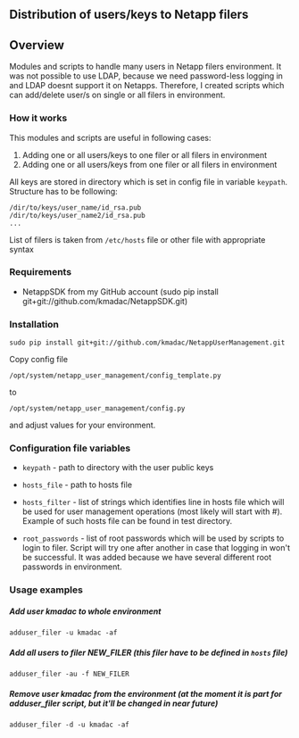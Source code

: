 ## Distribution of users/keys to Netapp filers

## Overview

Modules and scripts to handle many users in Netapp filers environment.
It was not possible to use LDAP, because we need password-less logging in and LDAP doesnt support it on Netapps.
Therefore, I created scripts which can add/delete user/s on single or all filers in environment.

### How it works

This modules and scripts are useful in following cases:

1. Adding one or all users/keys to one filer or all filers in environment
2. Adding one or all users/keys from one filer or all filers in environment

All keys are stored in directory which is set in config file in variable `keypath`. Structure has to be following:

    /dir/to/keys/user_name/id_rsa.pub
    /dir/to/keys/user_name2/id_rsa.pub
    ...

List of filers is taken from `/etc/hosts` file or other file with appropriate syntax

### Requirements

* NetappSDK from my GitHub account (sudo pip install git+git://github.com/kmadac/NetappSDK.git)

### Installation

    sudo pip install git+git://github.com/kmadac/NetappUserManagement.git

Copy config file

    /opt/system/netapp_user_management/config_template.py
to

    /opt/system/netapp_user_management/config.py

and adjust values for your environment.

### Configuration file variables

* `keypath` - path to directory with the user public keys

* `hosts_file` - path to hosts file

* `hosts_filter` - list of strings which identifies line in hosts file which will be used for user management operations (most likely will start with #). Example of such hosts file can be found in test directory.

* `root_passwords` - list of root passwords which will be used by scripts to login to filer. Script will try one after another in case that logging in won't be successful. It was added because we have several different root passwords in environment.
### Usage examples

##### Add user **kmadac** to whole environment

    adduser_filer -u kmadac -af

##### Add all users to filer **NEW_FILER** (this filer have to be defined in `hosts` file)

    adduser_filer -au -f NEW_FILER

##### Remove user **kmadac** from the environment (at the moment it is part for **adduser_filer** script, but it'll be changed in near future)

    adduser_filer -d -u kmadac -af
